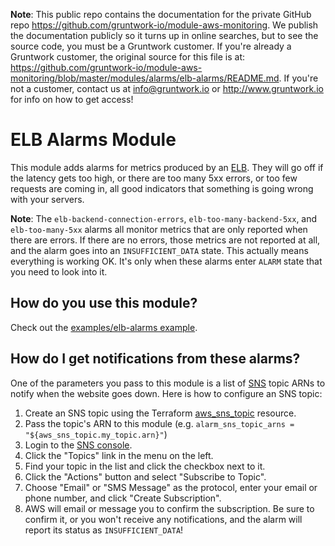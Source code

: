 **Note**: This public repo contains the documentation for the private GitHub repo <https://github.com/gruntwork-io/module-aws-monitoring>.
We publish the documentation publicly so it turns up in online searches, but to see the source code, you must be a Gruntwork customer.
If you're already a Gruntwork customer, the original source for this file is at: <https://github.com/gruntwork-io/module-aws-monitoring/blob/master/modules/alarms/elb-alarms/README.md>.
If you're not a customer, contact us at <info@gruntwork.io> or <http://www.gruntwork.io> for info on how to get access!

# ELB Alarms Module

This module adds alarms for metrics produced by an [ELB](https://aws.amazon.com/elasticloadbalancing/). They
will go off if the latency gets too high, or there are too many 5xx errors, or too few requests are coming in, all
good indicators that something is going wrong with your servers.

**Note**: The `elb-backend-connection-errors`, `elb-too-many-backend-5xx`, and `elb-too-many-5xx` alarms all monitor
metrics that are only reported when there are errors. If there are no errors, those metrics are not reported at all,
and the alarm goes into an `INSUFFICIENT_DATA` state. This actually means everything is working OK. It's only when
these alarms enter `ALARM` state that you need to look into it.

## How do you use this module?

Check out the [examples/elb-alarms example](/examples/elb-alarms).

## How do I get notifications from these alarms?

One of the parameters you pass to this module is a list of [SNS](https://aws.amazon.com/sns/) topic ARNs to notify when
the website goes down. Here is how to configure an SNS topic:

1. Create an SNS topic using the Terraform [aws_sns_topic](https://www.terraform.io/docs/providers/aws/r/sns_topic.html) resource.
2. Pass the topic's ARN to this module (e.g. `alarm_sns_topic_arns = "${aws_sns_topic.my_topic.arn}"`)
3. Login to the [SNS console](https://console.aws.amazon.com/sns/v2/home).
4. Click the "Topics" link in the menu on the left.
5. Find your topic in the list and click the checkbox next to it.
6. Click the "Actions" button and select "Subscribe to Topic".
7. Choose "Email" or "SMS Message" as the protocol, enter your email or phone number, and click "Create Subscription".
8. AWS will email or message you to confirm the subscription. Be sure to confirm it, or you won't receive any
   notifications, and the alarm will report its status as `INSUFFICIENT_DATA`!
